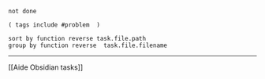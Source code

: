 
````tasks
not done

( tags include #problem  )  

sort by function reverse task.file.path
group by function reverse  task.file.filename 
````

---
[[Aide Obsidian tasks]]